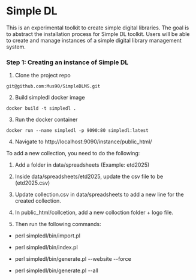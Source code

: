 # Simple DL

This is an experimental toolkit to create simple digital libraries. The goal is to abstract the installation process for Simple DL toolkit. Users will be able to create and manage instances of a simple digital library management
system.


### Step 1: Creating an instance of Simple DL

1. Clone the project repo

```
git@github.com:Mus90/SimpleDLMS.git
```

2. Build simpledl docker image

```
docker build -t simpledl .
```

3. Run the docker container

```
docker run --name simpledl -p 9090:80 simpledl:latest
```
4. Navigate to http://localhost:9090/instance/public_html/


To add a new collection, you need to do the following:

1. Add a folder in data/spreadsheets (Example: etd2025)

2. Inside data/spreadsheets/etd2025, update the csv file to be (etd2025.csv)

3. Update collection.csv in data/spreadsheets to add a new line for the created collection.

4. In public_html/collcetion, add a new colloction folder + logo file.

5. Then run the following commands:

- perl simpledl/bin/import.pl

- perl simpledl/bin/index.pl

- perl simpledl/bin/generate.pl --website --force

- perl simpledl/bin/generate.pl --all










